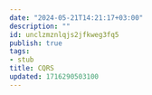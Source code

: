 ```yaml
---
date: "2024-05-21T14:21:17+03:00"
description: ""
id: unclzmznlqjs2jfkweg3fq5
publish: true
tags:
- stub
title: CQRS
updated: 1716290503100
---
```


